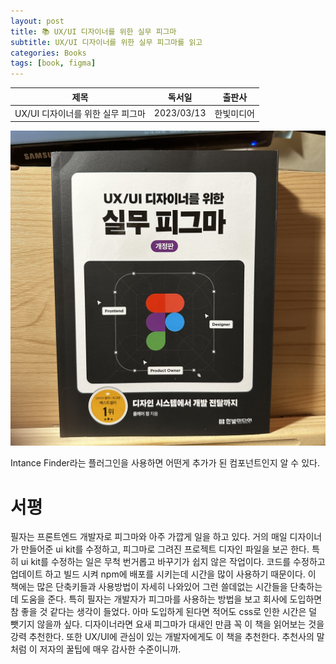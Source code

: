 ```yaml
---
layout: post
title: 📚 UX/UI 디자이너를 위한 실무 피그마
subtitle: UX/UI 디자이너를 위한 실무 피그마를 읽고
categories: Books
tags: [book, figma]
---
```


|      제목       |   독서일   |  출판사  |
| :-------------: | :--------: | :------: |
| UX/UI 디자이너를 위한 실무 피그마 | 2023/03/13 | 한빛미디어 |

![](/assets/images/posts/figma.jpeg)

Intance Finder라는 플러그인을 사용하면 어떤게 추가가 된 컴포넌트인지 알 수 있다.

# 서평

필자는 프론트엔드 개발자로 피그마와 아주 가깝게 일을 하고 있다. 거의 매일 디자이너가 만들어준 ui kit를 수정하고, 피그마로 그려진 프로젝트 디자인 파일을 보곤 한다. 특히 ui kit를 수정하는 일은 무척 번거롭고 바꾸기가 쉽지 않은 작업이다. 코드를 수정하고 업데이트 하고 빌드 시켜 npm에 배포를 시키는데 시간을 많이 사용하기 때문이다. 이 책에는 많은 단축키들과 사용방법이 자세히 나와있어 그런 쓸데없는 시간들을 단축하는데 도움을 준다. 특히 필자는 개발자가 피그마를 사용하는 방법을 보고 회사에 도입하면 참 좋을 것 같다는 생각이 들었다. 아마 도입하게 된다면 적어도 css로 인한 시간은 덜 뺏기지 않을까 싶다. 디자이너라면 요새 피그마가 대새인 만큼 꼭 이 책을 읽어보는 것을 강력 추천한다. 또한 UX/UI에 관심이 있는 개발자에게도 이 책을 추천한다. 추천사의 말처럼 이 저자의 꿀팁에 매우 감사한 수준이니까.
